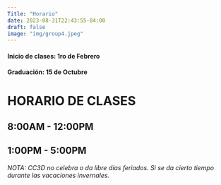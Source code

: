 ```yaml
---
Title: "Horario"
date: 2023-08-31T22:43:55-04:00
draft: false
image: "img/group4.jpeg"
---
```


#### Inicio de clases: 1ro de Febrero
#### Graduación: 15 de Octubre

# HORARIO DE CLASES

## 8:00AM - 12:00PM
## 1:00PM - 5:00PM


*NOTA: CC3D no celebra o da libre días feriados. Si se da cierto tiempo durante las vacaciones invernales.* 